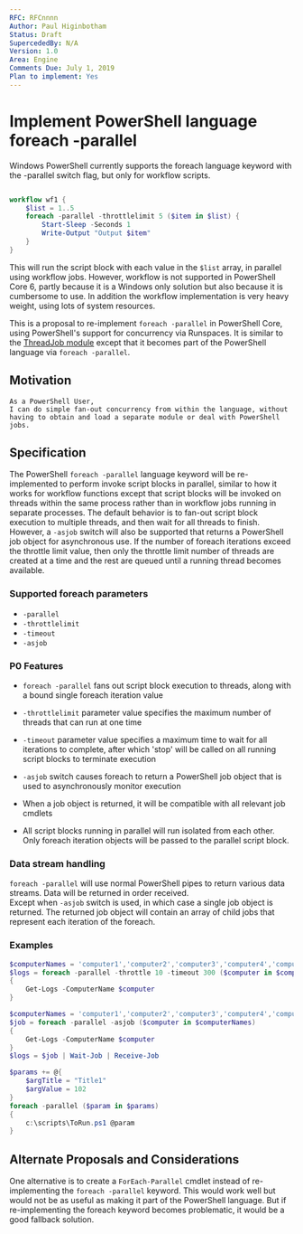 ```yaml
---
RFC: RFCnnnn
Author: Paul Higinbotham
Status: Draft
SupercededBy: N/A
Version: 1.0
Area: Engine
Comments Due: July 1, 2019
Plan to implement: Yes
---
```


# Implement PowerShell language foreach -parallel

Windows PowerShell currently supports the foreach language keyword with the -parallel switch flag, but only for workflow scripts.

```powershell

workflow wf1 {
    $list = 1..5
    foreach -parallel -throttlelimit 5 ($item in $list) {
        Start-Sleep -Seconds 1
        Write-Output "Output $item"
    }
}

```

This will run the script block with each value in the `$list` array, in parallel using workflow jobs.
However, workflow is not supported in PowerShell Core 6, partly because it is a Windows only solution but also because it is cumbersome to use.
In addition the workflow implementation is very heavy weight, using lots of system resources.  

This is a proposal to re-implement `foreach -parallel` in PowerShell Core, using PowerShell's support for concurrency via Runspaces.
It is similar to the [ThreadJob module](https://www.powershellgallery.com/packages/ThreadJob/1.1.2) except that it becomes part of the PowerShell language via `foreach -parallel`.

## Motivation

    As a PowerShell User,
    I can do simple fan-out concurrency from within the language, without having to obtain and load a separate module or deal with PowerShell jobs.

## Specification

The PowerShell `foreach -parallel` language keyword will be re-implemented to perform invoke script blocks in parallel, similar to how it works for workflow functions except that script blocks will be invoked on threads within the same process rather than in workflow jobs running in separate processes.
The default behavior is to fan-out script block execution to multiple threads, and then wait for all threads to finish.
However, a `-asjob` switch will also be supported that returns a PowerShell job object for asynchronous use.
If the number of foreach iterations exceed the throttle limit value, then only the throttle limit number of threads are created at a time and the rest are queued until a running thread becomes available.

### Supported foreach parameters

- `-parallel`
- `-throttlelimit`
- `-timeout`
- `-asjob`

### P0 Features

- `foreach -parallel` fans out script block execution to threads, along with a bound single foreach iteration value

- `-throttlelimit` parameter value specifies the maximum number of threads that can run at one time

- `-timeout` parameter value specifies a maximum time to wait for all iterations to complete, after which 'stop' will be called on all running script blocks to terminate execution

- `-asjob` switch causes foreach to return a PowerShell job object that is used to asynchronously monitor execution

- When a job object is returned, it will be compatible with all relevant job cmdlets

- All script blocks running in parallel will run isolated from each other.
Only foreach iteration objects will be passed to the parallel script block.

### Data stream handling

`foreach -parallel` will use normal PowerShell pipes to return various data streams.
Data will be returned in order received.  
Except when `-asjob` switch is used, in which case a single job object is returned.
The returned job object will contain an array of child jobs that represent each iteration of the foreach.

### Examples

```powershell
$computerNames = 'computer1','computer2','computer3','computer4','computer5'
$logs = foreach -parallel -throttle 10 -timeout 300 ($computer in $computerNames)
{
    Get-Logs -ComputerName $computer
}
```

```powershell
$computerNames = 'computer1','computer2','computer3','computer4','computer5'
$job = foreach -parallel -asjob ($computer in $computerNames)
{
    Get-Logs -ComputerName $computer
}
$logs = $job | Wait-Job | Receive-Job
```

```powershell
$params += @{
    $argTitle = "Title1"
    $argValue = 102
}
foreach -parallel ($param in $params)
{
    c:\scripts\ToRun.ps1 @param
}
```

## Alternate Proposals and Considerations

One alternative is to create a `ForEach-Parallel` cmdlet instead of re-implementing the `foreach -parallel` keyword.
This would work well but would not be as useful as making it part of the PowerShell language.
But if re-implementing the foreach keyword becomes problematic, it would be a good fallback solution.  
